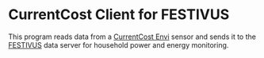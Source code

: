 # CurrentCost Client for FESTIVUS

This program reads data from a [CurrentCost Envi][cc] sensor and sends it to
the [FESTIVUS][festivus] data server for household power and energy monitoring.

[cc]: http://www.currentcost.com/product-cc128.html
[festivus]: https://github.com/michaelsproul/festivus
